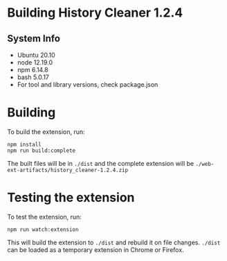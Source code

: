 # Building History Cleaner 1.2.4

## System Info
 * Ubuntu 20.10
 * node 12.19.0
 * npm 6.14.8
 * bash 5.0.17
 * For tool and library versions, check package.json

# Building

To build the extension, run:
```shell
npm install
npm run build:complete
```
The built files will be in `./dist` and the complete extension will be `./web-ext-artifacts/history_cleaner-1.2.4.zip`

# Testing the extension

To test the extension, run:
```shell
npm run watch:extension
```
This will build the extension to `./dist` and rebuild it on file changes. `./dist` can be loaded as a temporary extension in Chrome or Firefox.
